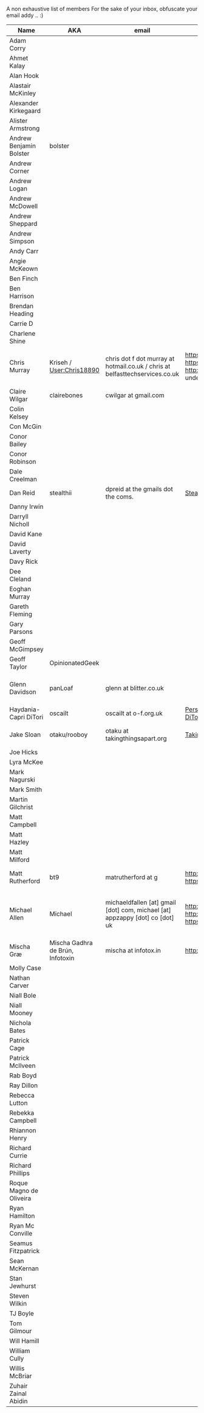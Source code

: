 A non exhaustive list of members
For the sake of your inbox, obfuscate your email addy .. :)

|Name|AKA|email|website|skills|
|----|---|-----|-------|------|
|Adam Corry|||||
|Ahmet Kalay||||
|Alan Hook|||||
|Alastair McKinley|||||
|Alexander Kirkegaard|||||
|Alister Armstrong|||||
|Andrew Benjamin Bolster|bolster||||
|Andrew Corner|||||
|Andrew Logan|||||
|Andrew McDowell|||||
|Andrew Sheppard|||||
|Andrew Simpson|||||
|Andy Carr|||||
|Angie McKeown|||||
|Ben Finch|||||
|Ben Harrison|||||
|Brendan Heading|||||
|Carrie D|||||
|Charlene Shine|||||
|Chris Murray|Kriseh / <User:Chris18890>|chris dot f dot murray at hotmail.co.uk / chris at belfasttechservices.co.uk|<https://about.me/chris18890> / <https://doodle.com/chris18890> / <http://belfasttechservices.co.uk> (currently under construction)|Windows OS, networks & infrastructure, MS AD & Exchange, Mayhem & Destruction, Trolling, drinking coffee, *lots* of coffee|
|Claire Wilgar|clairebones|cwilgar at gmail.com|||
|Colin Kelsey|||||
|Con McGin|||||
|Conor Bailey|||||
|Conor Robinson|||||
|Dale Creelman|||||
|Dan Reid|stealthii|dpreid at the gmails dot the coms.|[Stealthii's cool site](http://stealthii.net)|None|
|Danny Irwin|||||
|Darryll Nicholl|||||
|David Kane|||||
|David Laverty|||||
|Davy Rick|||||
|Dee Cleland|||||
|Eoghan Murray|||||
|Gareth Fleming|||||
|Gary Parsons|||||
|Geoff McGimpsey|||||
|Geoff Taylor|OpinionatedGeek||||
|Glenn Davidson|panLoaf|glenn at blitter.co.uk||.Net, Java, Regex, HTML/CSS, App design, Web Services, Dealing with management, Events/PR. Good with a drill.|
|Haydania-Capri DiTori|oscailt|oscailt at o-f.org.uk|[Personal Blog of Haydania-Capri "Oscailt" DiTori](http://blog.capri.pw)||
|Jake Sloan|otaku/rooboy|otaku at takingthingsapart.org|[TakingThingsApart](http://www.takingthingsapart.org)|C/C++/ASM/Reverse Engineering/Disassembly/General Hackery.|
|Joe Hicks|||||
|Lyra McKee|||||
|Mark Nagurski|||||
|Mark Smith|||||
|Martin Gilchrist|||||
|Matt Campbell|||||
|Matt Hazley|||||
|Matt Milford|||||
|Matt Rutherford|bt9|matrutherford at g|<http://aleatory.clientsideweb.net/> <https://github.com/rutherford>|Frequently seeks help in python. Wants to improve lower level knowledge. Web apps.|
|Michael Allen|Michael|michaeldfallen [at] gmail [dot] com, michael [at] appzappy [dot] co [dot] uk|<http://appzappy.co.uk>, <http://twitter.com/michaeldfallen>, <https://www.facebook.com/michaeldfallen>|Programming: C#, Java, JQuery, Android, Scala, Regex... ; 3D modelling: 3DS Max, Blender; Photography; Photo Editing and general Photoshoppery; Web and UI design;|
|Mischa Græ|Mischa Gadhra de Brún, Infotoxin|mischa at infotox.in|<http://infotox.in> <http://ayaw.org>|Music Production, VJing|
|Molly Case|||||
|Nathan Carver|||||
|Niall Bole|||||
|Niall Mooney|||||
|Nichola Bates|||||
|Patrick Cage|||||
|Patrick McIlveen|||||
|Rab Boyd|||||
|Ray Dillon|||||
|Rebecca Lutton|||||
|Rebekka Campbell|||||
|Rhiannon Henry|||||
|Richard Currie|||||
|Richard Phillips|||||
|Roque Magno de Oliveira|||||
|Ryan Hamilton|||||
|Ryan Mc Conville|||||
|Seamus Fitzpatrick|||||
|Sean McKernan|||||
|Stan Jewhurst|||||
|Steven Wilkin|||||
|TJ Boyle|||||
|Tom Gilmour|||||
|Will Hamill|||||
|William Cully|||||
|Willis McBriar|||||
|Zuhair Zainal Abidin|||||
